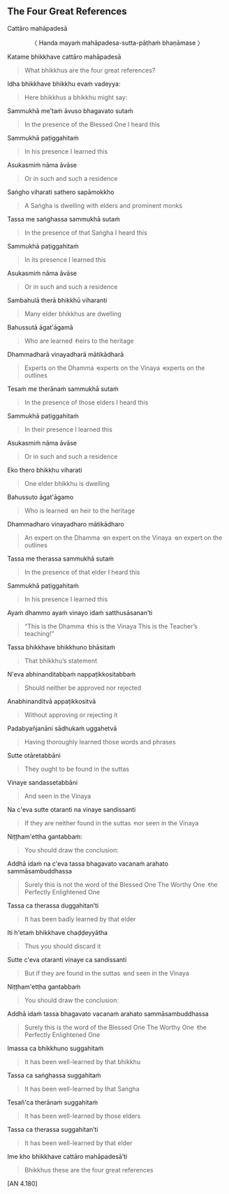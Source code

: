 ## The Four Great References<a id="four-great-references"></a>
Cattāro mahāpadesā

<center>
〈 Handa mayaṁ mahāpadesa-sutta-pāṭhaṁ bhaṇāmase 〉
</center>

Katame bhikkhave cattāro mahāpadesā

<div class="english">

> What bhikkhus are the four great references?

</div>

Idha bhikkhave bhikkhu evaṁ vadeyya:

<div class="english">

> Here bhikkhus a bhikkhu might say:

</div>

Sammukhā me'taṁ āvuso bhagavato sutaṁ

<div class="english">

> In the presence of the Blessed One I heard this

</div>

Sammukhā paṭiggahitaṁ

<div class="english">

> In his presence I learned this

</div>

Asukasmiṁ nāma āvāse

<div class="english">

> Or in such and such a residence

</div>

Saṅgho viharati sathero sapāmokkho

<div class="english">

> A Saṅgha is dwelling with elders and prominent monks

</div>

Tassa me saṅghassa sammukhā sutaṁ

<div class="english">

> In the presence of that Saṅgha I heard this

</div>

Sammukhā paṭiggahitaṁ

<div class="english">

> In its presence I learned this

</div>

Asukasmiṁ nāma āvāse

<div class="english">

> Or in such and such a residence

</div>

Sambahulā therā bhikkhū viharanti

<div class="english">

> Many elder bhikkhus are dwelling

</div>

Bahussutā āgat'āgamā

<div class="english">

> Who are learned  ̓  heirs to the heritage

</div>

Dhammadharā vinayadharā mātikādharā

<div class="english">

> Experts on the Dhamma  ̓  experts on the Vinaya  ̓  experts on the outlines

</div>

Tesaṁ me therānaṁ sammukhā sutaṁ

<div class="english">

> In the presence of those elders I heard this

</div>

Sammukhā paṭiggahitaṁ

<div class="english">

> In their presence I learned this

</div>

Asukasmiṁ nāma āvāse

<div class="english">

> Or in such and such a residence

</div>

Eko thero bhikkhu viharati

<div class="english">

> One elder bhikkhu is dwelling

</div>

Bahussuto āgat'āgamo

<div class="english">

> Who is learned  ̓  an heir to the heritage

</div>

Dhammadharo vinayadharo mātikādharo

<div class="english">

> An expert on the Dhamma  ̓  an expert on the Vinaya  ̓  an expert on the outlines

</div>

Tassa me therassa sammukhā sutaṁ

<div class="english">

> In the presence of that elder I heard this

</div>

Sammukhā paṭiggahitaṁ

<div class="english">

> In his presence I learned this

</div>

Ayaṁ dhammo ayaṁ vinayo idaṁ satthusāsanan’ti

<div class="english">

> “This is the Dhamma  ̓  this is the Vinaya
> This is the Teacher’s teaching!”

</div>

Tassa bhikkhave bhikkhuno bhāsitaṁ

<div class="english">

> That bhikkhu’s statement

</div>

N'eva abhinanditabbaṁ nappaṭikkositabbaṁ

<div class="english">

> Should neither be approved nor rejected

</div>

Anabhinanditvā appaṭikkositvā

<div class="english">

> Without approving or rejecting it

</div>

Padabyañjanāni sādhukaṁ uggahetvā

<div class="english">

> Having thoroughly learned those words and phrases

</div>

Sutte otāretabbāni

<div class="english">

> They ought to be found in the suttas

</div>

Vinaye sandassetabbāni

<div class="english">

> And seen in the Vinaya

</div>

Na c'eva sutte otaranti na vinaye sandissanti

<div class="english">

> If they are neither found in the suttas  ̓  nor seen in the Vinaya

</div>

Niṭṭham'ettha gantabbaṁ:

<div class="english">

> You should draw the conclusion:

</div>

Addhā idaṁ na c'eva tassa bhagavato vacanaṁ arahato sammāsambuddhassa

<div class="english">

> Surely this is not the word of the Blessed One
> The Worthy One  ̓  the Perfectly Enlightened One

</div>

Tassa ca therassa duggahitan’ti

<div class="english">

> It has been badly learned by that elder

</div>

Iti h'etaṁ bhikkhave chaḍḍeyyātha

<div class="english">

> Thus you should discard it

</div>

Sutte c'eva otaranti vinaye ca sandissanti

<div class="english">

> But if they are found in the suttas  ̓  and seen in the Vinaya

</div>

Niṭṭham'ettha gantabbaṁ

<div class="english">

> You should draw the conclusion:

</div>

Addhā idaṁ tassa bhagavato vacanaṁ arahato sammāsambuddhassa

<div class="english">

> Surely this is the word of the Blessed One
> The Worthy One  ̓  the Perfectly Enlightened One

</div>

Imassa ca bhikkhuno suggahitaṁ

<div class="english">

> It has been well-learned by that bhikkhu

</div>

Tassa ca saṅghassa suggahitaṁ

<div class="english">

> It has been well-learned by that Saṅgha

</div>

Tesañ'ca therānaṁ suggahitaṁ

<div class="english">

> It has been well-learned by those elders

</div>

Tassa ca therassa suggahitan’ti

<div class="english">

> It has been well-learned by that elder

</div>

Ime kho bhikkhave cattāro mahāpadesā’ti

<div class="english">

> Bhikkhus these are the four great references

</div>

[AN 4.180]
